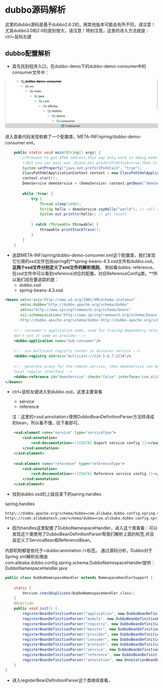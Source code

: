 # dubbo源码解析

​	这里的dubbo源码是基于dubbo2.6.2的，用其他版本可能会有所不同，请注意！尤其dubbo3.0和2.0的差别很大，请注意！特别注意，这里的进入方法就是：ctrl+鼠标左键

## dubbo配置解析

* 首先找到程序入口，在dubbo-demo下的dubbo-demo-consumer中的consumer文件中：

![image-20211105163013383](dubbo源码解析/image-20211105163013383.png)

​	进入查看代码发现依赖了一个配置类，META-INF/spring/dubbo-demo-consumer.xml。

```java
    public static void main(String[] args) {
        //Prevent to get IPV6 address,this way only work in debug mode
        //But you can pass use -Djava.net.preferIPv4Stack=true,then it work well whether in debug mode or not
        System.setProperty("java.net.preferIPv4Stack", "true");
        ClassPathXmlApplicationContext context = new ClassPathXmlApplicationContext(new String[]{"META-INF/spring/dubbo-demo-consumer.xml"});
        context.start();
        DemoService demoService = (DemoService) context.getBean("demoService"); // get remote service proxy

        while (true) {
            try {
                Thread.sleep(1000);
                String hello = demoService.sayHello("world"); // call remote method
                System.out.println(hello); // get result

            } catch (Throwable throwable) {
                throwable.printStackTrace();
            }
        }
    }
```

* 追踪META-INF/spring/dubbo-demo-consumer.xml这个配置类，我们发现它引用的xsd文件包括spring的**spring-beans-4.3.xsd文件和dubbo.xsd，**这两个xsd文件分别定义了xml文件的解析规则**。 例如看dubbo: reference，在xsd文件中可以看到reference对应的配置，对应ReferenceConfig类。**所以我们现在要追踪的是：
  * dubbo.xsd
  * spring-beans-4.3.xsd

```xml
<beans xmlns:xsi="http://www.w3.org/2001/XMLSchema-instance"
       xmlns:dubbo="http://dubbo.apache.org/schema/dubbo"
       xmlns="http://www.springframework.org/schema/beans"
       xsi:schemaLocation="http://www.springframework.org/schema/beans http://www.springframework.org/schema/beans/spring-beans-4.3.xsd
       http://dubbo.apache.org/schema/dubbo http://dubbo.apache.org/schema/dubbo/dubbo.xsd">

    <!-- consumer's application name, used for tracing dependency relationship (not a matching criterion),
    don't set it same as provider -->
    <dubbo:application name="dub-consumer"/>

    <!-- use multicast registry center to discover service -->
    <dubbo:registry address="multicast://224.5.6.7:1234"/>

    <!-- generate proxy for the remote service, then demoService can be used in the same way as the
    local regular interface -->
    <dubbo:reference id="demoService" check="false" interface="com.alibaba.dubbo.demo.DemoService"/>
</beans>
```

* ctrl+鼠标左键进入到dubbo.xsd，这里主要查看

  * service
  * reference

  注：这里的\<xsd:annotation>使用DubboBeanDefinitionParser方法转译成的bean，所以看不懂，往下看即可。

```xml
    <xsd:element name="service" type="serviceType">
        <xsd:annotation>
            <xsd:documentation><![CDATA[ Export service config ]]></xsd:documentation>
        </xsd:annotation>
    </xsd:element>

    <xsd:element name="reference" type="referenceType">
        <xsd:annotation>
            <xsd:documentation><![CDATA[ Reference service config ]]></xsd:documentation>
        </xsd:annotation>
    </xsd:element>
```

* 找到dubbo.xsd的上级目录下的spring.handles

spring.handles

```properties
http\://dubbo.apache.org/schema/dubbo=com.alibaba.dubbo.config.spring.schema.DubboNamespaceHandler
http\://code.alibabatech.com/schema/dubbo=com.alibaba.dubbo.config.spring.schema.DubboNamespaceHandler
```

* 因为handles这里配置了DubboNamespaceHandler，进入这个类查看：可以发现这个类使用了DubboBeanDefinitionParser帮我们解析上面的标签,并且自定义了ServiceBean和ReferenceBean。

内部机制都是依托于<dubbo:annotation />标签。 通过源码分析，Dubbo对于Spring xml解析处理由      com.alibaba.dubbo.config.spring.schema.DubboNamespaceHandler提供：DubboNamespaceHandler.java

```java
public class DubboNamespaceHandler extends NamespaceHandlerSupport {

    static {
        Version.checkDuplicate(DubboNamespaceHandler.class);
    }	
    @Override
    public void init() {
        registerBeanDefinitionParser("application", new DubboBeanDefinitionParser(ApplicationConfig.class, true));
        registerBeanDefinitionParser("module", new DubboBeanDefinitionParser(ModuleConfig.class, true));
        registerBeanDefinitionParser("registry", new DubboBeanDefinitionParser(RegistryConfig.class, true));
        registerBeanDefinitionParser("monitor", new DubboBeanDefinitionParser(MonitorConfig.class, true));
        registerBeanDefinitionParser("provider", new DubboBeanDefinitionParser(ProviderConfig.class, true));
        registerBeanDefinitionParser("consumer", new DubboBeanDefinitionParser(ConsumerConfig.class, true));
        registerBeanDefinitionParser("protocol", new DubboBeanDefinitionParser(ProtocolConfig.class, true));
        registerBeanDefinitionParser("service", new DubboBeanDefinitionParser(ServiceBean.class, true));
        registerBeanDefinitionParser("reference", new DubboBeanDefinitionParser(ReferenceBean.class, false));
        registerBeanDefinitionParser("annotation", new AnnotationBeanDefinitionParser());
    }
}
```

* 进入registerBeanDefinitionParser这个类继续查看，

